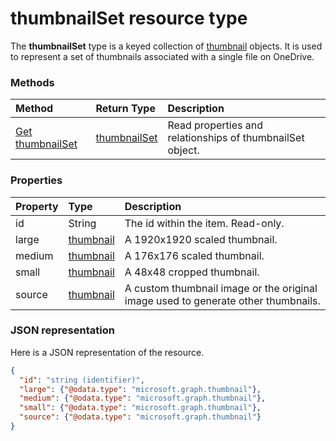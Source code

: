 # thumbnailSet resource type

The **thumbnailSet** type is a keyed collection of [thumbnail](thumbnail.md)
objects. It is used to represent a set of thumbnails associated with a single
file on OneDrive.


### Methods

| Method                                         | Return Type                     | Description                                               |
|:-----------------------------------------------|:--------------------------------|:----------------------------------------------------------|
| [Get thumbnailSet](../api/thumbnailset_get.md) | [thumbnailSet](thumbnailset.md) | Read properties and relationships of thumbnailSet object. |

### Properties

| Property | Type                      | Description                                                                       |
|:---------|:--------------------------|:----------------------------------------------------------------------------------|
| id       | String                    | The id within the item. Read-only.                                                |
| large    | [thumbnail](thumbnail.md) | A 1920x1920 scaled thumbnail.                                                     |
| medium   | [thumbnail](thumbnail.md) | A 176x176 scaled thumbnail.                                                       |
| small    | [thumbnail](thumbnail.md) | A 48x48 cropped thumbnail.                                                        |
| source   | [thumbnail](thumbnail.md) | A custom thumbnail image or the original image used to generate other thumbnails. |


### JSON representation

Here is a JSON representation of the resource.

<!-- {
  "blockType": "resource",
  "optionalProperties": [
    "source"
  ],
  "keyProperty": "id",
  "@odata.type": "microsoft.graph.thumbnailSet"
}-->

```json
{
  "id": "string (identifier)",
  "large": {"@odata.type": "microsoft.graph.thumbnail"},
  "medium": {"@odata.type": "microsoft.graph.thumbnail"},
  "small": {"@odata.type": "microsoft.graph.thumbnail"},
  "source": {"@odata.type": "microsoft.graph.thumbnail"}
}
```

<!-- uuid: 8fcb5dbc-d5aa-4681-8e31-b001d5168d79
2015-10-25 14:57:30 UTC -->
<!-- {
  "type": "#page.annotation",
  "description": "thumbnailSet resource",
  "keywords": "",
  "section": "documentation",
  "tocPath": ""
}-->
